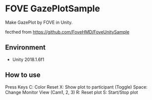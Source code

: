# FOVE GazePlotSample
Make GazePlot by FOVE in Unity.

fecthed from https://github.com/FoveHMD/FoveUnitySample

## Environment
* Unity 2018.1.6f1

## How to use
Press Keys
C: Color Reset
X: Show plot to  participant (Toggle)
Space: Change Monitor View (Cam1, 2, 3)
R: Reset plot
S: Start/Stop plot
